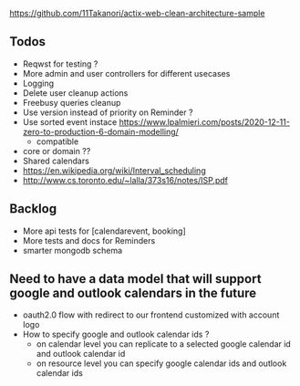 https://github.com/11Takanori/actix-web-clean-architecture-sample

## Todos

- Reqwst for testing ?
- More admin and user controllers for different usecases
- Logging
- Delete user cleanup actions
- Freebusy queries cleanup
- Use version instead of priority on Reminder ?
- Use sorted event instace https://www.lpalmieri.com/posts/2020-12-11-zero-to-production-6-domain-modelling/
    - compatible
- core or domain ??
- Shared calendars
- https://en.wikipedia.org/wiki/Interval_scheduling
- http://www.cs.toronto.edu/~lalla/373s16/notes/ISP.pdf

## Backlog

- More api tests for [calendarevent, booking]
- More tests and docs for Reminders
- smarter mongodb schema

## Need to have a data model that will support google and outlook calendars in the future

- oauth2.0 flow with redirect to our frontend customized with account logo
- How to specify google and outlook calendar ids ?
  - on calendar level you can replicate to a selected google calendar id and outlook calendar id
  - on resource level you can specify google calendar ids and outlook calendar ids
